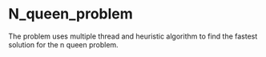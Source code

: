 # N_queen_problem

The problem uses multiple thread and heuristic algorithm to find the fastest solution for the n queen problem.
